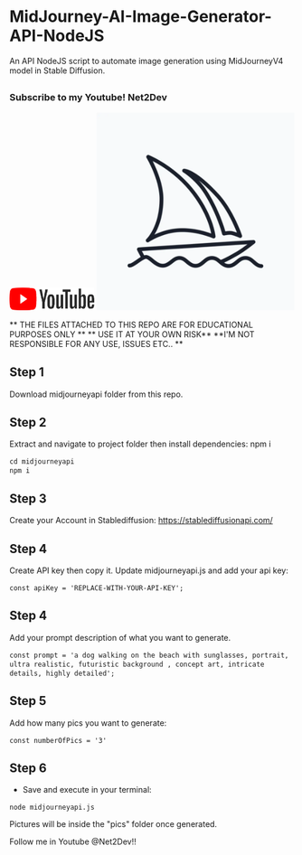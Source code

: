 # MidJourney-AI-Image-Generator-API-NodeJS
An API NodeJS script to automate image generation using MidJourneyV4 model in Stable Diffusion.

##
<h3>Subscribe to my Youtube! Net2Dev</h3>
<img src="https://github.com/net2devcrypto/misc/blob/main/ytlogo2.png" width="150" height="40">

<img src="https://raw.githubusercontent.com/net2devcrypto/misc/main/Midjourney_Emblem.png" width="350" height="350">


** THE FILES ATTACHED TO THIS REPO ARE FOR EDUCATIONAL PURPOSES ONLY **
** USE IT AT YOUR OWN RISK** **I'M NOT RESPONSIBLE FOR ANY USE, ISSUES ETC.. **


## Step 1

Download midjourneyapi folder from this repo.

## Step 2

Extract and navigate to project folder then install dependencies: npm i

```shell
cd midjourneyapi
npm i
```
## Step 3

Create your Account in Stablediffusion: https://stablediffusionapi.com/

## Step 4

Create API key then copy it.
Update midjourneyapi.js and add your api key:

```shell
const apiKey = 'REPLACE-WITH-YOUR-API-KEY';
```

## Step 4

Add your prompt description of what you want to generate.

```shell
const prompt = 'a dog walking on the beach with sunglasses, portrait, ultra realistic, futuristic background , concept art, intricate details, highly detailed';
```

## Step 5

Add how many pics you want to generate:

```shell
const numberOfPics = '3'
```

## Step 6
- Save and execute in your terminal:

```shell
node midjourneyapi.js
```

Pictures will be inside the "pics" folder once generated.

Follow me in Youtube @Net2Dev!!
